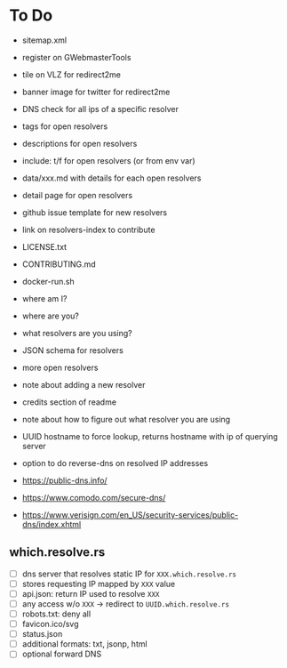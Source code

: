 # To Do

* sitemap.xml
* register on GWebmasterTools
* tile on VLZ for redirect2me
* banner image for twitter for redirect2me
* DNS check for all ips of a specific resolver
* tags for open resolvers
* descriptions for open resolvers
* include: t/f for open resolvers (or from env var)
* data/xxx.md with details for each open resolvers
* detail page for open resolvers
* github issue template for new resolvers
* link on resolvers-index to contribute
* LICENSE.txt
* CONTRIBUTING.md
* docker-run.sh
* where am I?
* where are you?
* what resolvers are you using?
* JSON schema for resolvers
* more open resolvers
* note about adding a new resolver
* credits section of readme
* note about how to figure out what resolver you are using
* UUID hostname to force lookup, returns hostname with ip of querying server
* option to do reverse-dns on resolved IP addresses


* https://public-dns.info/

* https://www.comodo.com/secure-dns/
* https://www.verisign.com/en_US/security-services/public-dns/index.xhtml

## which.resolve.rs

- [ ] dns server that resolves static IP for `XXX.which.resolve.rs`
- [ ] stores requesting IP mapped by `XXX` value
- [ ] api.json: return IP used to resolve `XXX`
- [ ] any access w/o `XXX` -> redirect to `UUID.which.resolve.rs`
- [ ] robots.txt: deny all
- [ ] favicon.ico/svg
- [ ] status.json
- [ ] additional formats: txt, jsonp, html
- [ ] optional forward DNS